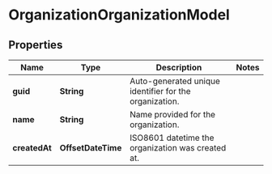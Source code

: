 

# OrganizationOrganizationModel


## Properties

| Name | Type | Description | Notes |
|------------ | ------------- | ------------- | -------------|
|**guid** | **String** | Auto-generated unique identifier for the organization. |  |
|**name** | **String** | Name provided for the organization. |  |
|**createdAt** | **OffsetDateTime** | ISO8601 datetime the organization was created at. |  |



